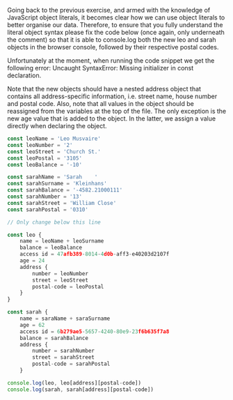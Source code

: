 Going back to the previous exercise, and armed with the knowledge of JavaScript object literals, it becomes clear how we can use object literals to better organise our data. Therefore, to ensure that you fully understand the literal object syntax please fix the code below (once again, only underneath the comment) so that it is able to console.log both the new leo and sarah objects in the browser console, followed by their respective postal codes.  

Unfortunately at the moment, when running the code snippet we get the following error: Uncaught SyntaxError: Missing initializer in const declaration.  

Note that the new objects should have a nested address object that contains all address-specific information, i.e. street name, house number and postal code. Also, note that all values in the object should be reassigned from the variables at the top of the file. The only exception is the new age value that is added to the object. In the latter, we assign a value directly when declaring the object.  

```javascript
const leoName = 'Leo Musvaire'
const leoNumber = '2'
const leoStreet = 'Church St.'
const leoPostal = '3105'
const leoBalance = '-10'

const sarahName = 'Sarah    '
const sarahSurname = 'Kleinhans'
const sarahBalance = '-4582.21000111'
const sarahNumber = '13'
const sarahStreet = 'William Close'
const sarahPostal = '0310'

// Only change below this line

const leo {
    name = leoName + leoSurname
    balance = leoBalance
    access id = 47afb389-8014-4d0b-aff3-e40203d2107f
    age = 24
    address {
        number = leoNumber
        street = leoStreet
        postal-code = leoPostal
    }
}

const sarah {
    name = saraName + saraSurname
    age = 62
    access id = 6b279ae5-5657-4240-80e9-23f6b635f7a8
    balance = sarahBalance
    address {
        number = sarahNumber
        street = sarahStreet
        postal-code = sarahPostal
    }

console.log(leo, leo[address][postal-code])
console.log(sarah, sarah[address][postal-code])
```
